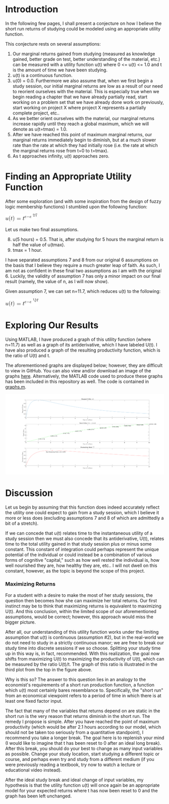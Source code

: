 # Introduction
In the following few pages, I shall present a conjecture on how I believe the short run returns of studying could be modeled using an appropriate utility function.

This conjecture rests on several assumptions:

<ol>
<li>Our marginal returns gained from studying (measured as knowledge gained, better grade on test, better understanding of the material, etc.) can be measured with a utility function u(t) where 0 <= u(t) <= 1.0 and t is the amount of time we have been studying.</li>
<li>u(t) is a continuous function.</li>
<li> u(0) = 0.0. Furthermore we also assume that, when we first begin a study session, our initial marginal returns are low as a result of our need to reorient ourselves with the material. This is especially true when we begin reading a chapter that we have already partially read, start working on a problem set that we have already done work on previously, start working on project X where project X represents a partially complete project, etc.. </li>
<li> As we better orient ourselves with the material, our marginal returns increase rapidly until they reach a global maximum, which we will denote as u(t=tmax) = 1.0.  </li>
<li> After we have reached this point of maximum marginal returns, our marginal returns immediately begin to diminish, but at a much slower rate than the rate at which they had initially rose (i.e. the rate at which the marginal returns rose from t=0 to t=tmax).</li>
<li> As t approaches infinity, u(t) approaches zero.</li>
</ol>

# Finding an Appropriate Utility Function

After some exploration (and with some inspiration from the design of fuzzy logic membership functions) I stumbled upon the following function:

![Latex Image of u(t)](img/UtilFuncN.gif)

Let us make two final assumptions.

<ol start="8">
<li> u(5 hours) = 0.5. That is, after studying for 5 hours the marginal return is half the value of u(tmax).</li>
<li> tmax = 1 hour.</li>
</ol>

I have separated assumptions 7 and 8 from our original 6 assumptions on the basis that I believe they require a much greater leap of faith. As such, I am not as confident in these final two assumptions as I am with the original 6. Luckily, the validity of assumption 7 has only a minor impact on our final result (namely, the value of n, as I will now show). 

Given assumption 7, we can set n=11.7, which reduces u(t) to the following:

![Latex Image](img/UtilFunc.gif)

# Exploring Our Results

Using MATLAB, I have produced a graph of this utility function (where n=11.7) as well as a graph of its antiderivative, which I have labeled U(t). I have also produced a graph of the resulting productivity function, which is the ratio of U(t) and t.

The aforementioned graphs are displayed below; however, they are difficult to view in GitHub. You can also view and/or download an image of the graphs [here](img/graphs.png). Alternatively, the MATLAB code used to produce these graphs has been included in this repository as well. The code is contained in [graphs.m](graphs.m). 

![Plot](img/graphs.png)

# Discussion

Let us begin by assuming that this function does indeed accurately reflect the utility one could expect to gain from a study session, which I believe it more or less does (excluding assumptions 7 and 8 of which are admittedly a bit of a stretch).

If we can concede that u(t) relates time to the instantaneous utility of a study session then we must also concede that its antiderivative, U(t), relates time to the total utility gained in that study session plus or minus some constant. This constant of integration could perhaps represent the unique potential of the individual or could instead be a combination of various forms of cognitive "capital," such as how well rested the individual is, how well nourished they are, how healthy they are, etc.. I will not dwell on this constant, however, as the topic is beyond the scope of this project. 

### Maximizing Returns

For a student with a desire to make the most of her study sessions, the question then becomes how she can maximize her total returns. Our first instinct may be to think that maximizing returns is equivalent to maximizing U(t). And this conclusion, within the limited scope of our aforementioned assumptions, would be correct; however, this approach would miss the bigger picture. 

After all, our understanding of this utility function works under the limiting assumption that u(t) is continuous (assumption #2), but in the real-world we do not need to study in a strictly continuous manor; we are free to break our study time into discrete sessions if we so choose. Splitting your study time up in this way is, in fact, recommended. With this realization, the goal now shifts from maximizing U(t) to maximizing the productivity of U(t), which can be measured by the ratio U(t)/t. The graph of this ratio is illustrated in the third plot from the top in the figure above. 

Why is this so? The answer to this question lies in an analogy to the economist's requirements of a short run production function, a function which u(t) most certainly bares resemblance to. Specifically, the "short run" from an economical viewpoint refers to a period of time in which there is at least one fixed factor input.

The fact that many of the variables that returns depend on are static in the short run is the very reason that returns diminish in the short run. The remedy I propose is simple. After you have reached the point of maximum productivity (which would be after 2.1 hours according to our model, which should not be taken too seriously from a quantitative standpoint), I recommend you take a longer break. The goal here is to replenish your mind (I would like to imagine that t has been reset to 0 after an ideal long break). After this break, you should do your best to change as many input variables as possible. Change your study location, start studying a different topic or course, and perhaps even try and study from a different medium (if you were previously reading a textbook, try now to watch a lecture or educational video instead).

After the ideal study break and ideal change of input variables, my hypothesis is that the utility function u(t) will once again be an appropriate model for your expected returns where t has now been reset to 0 and the graph has been left unchanged.
